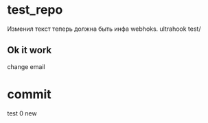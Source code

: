 # test_repo
Изменил текст теперь должна быть инфа webhoks.
ultrahook test/
## Ok it work
change email 
# commit 
test 0
new 

